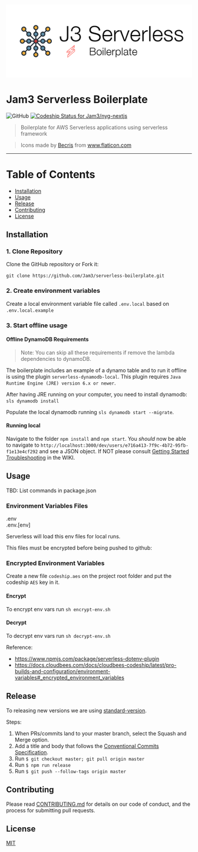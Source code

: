<p align="center">
    <img src="docs/logo.jpg"/>
</p>

# Jam3 Serverless Boilerplate

![GitHub](https://img.shields.io/github/license/jam3/serverless-boilerplate)
[![Codeship Status for Jam3/nyg-nextjs](https://app.codeship.com/projects/0fcd63a0-29d6-0138-cc17-02df0a7848fa/status?branch=master)](https://app.codeship.com/projects/384142)

> Boilerplate for AWS Serverless applications using serverless framework

> Icons made by <a href="https://creativemarket.com/Becris" title="Becris">Becris</a> from <a href="https://www.flaticon.com/" title="Flaticon"> www.flaticon.com</a>

---

# Table of Contents

- [Installation](#installation)
- [Usage](#usage)
- [Release](#release)
- [Contributing](#contributing)
- [License](#license)

## Installation

### 1. Clone Repository

Clone the GitHub repository or Fork it:

```
git clone https://github.com/Jam3/serverless-boilerplate.git
```

### 2. Create environment variables

Create a local environment variable file called `.env.local` based on `.env.local.example`

### 3. Start offline usage

#### Offline DynamoDB Requirements

> Note: You can skip all these requirements if remove the lambda dependencies to dynamoDB.

The boilerplate includes an example of a dynamo table and to run it offline is using the plugin `serverless-dynamodb-local`. This plugin requires `Java Runtime Engine (JRE) version 6.x or newer`.

After having JRE running on your computer, you need to install dynamodb: `sls dynamodb install`

Populate the local dynamodb running `sls dynamodb start --migrate`.

#### Running local

Navigate to the folder `npm install` and `npm start`. You _should_ now be able to navigate to `http://localhost:3000/dev/users/e716a413-7f9c-4b72-95fb-f1e13e4cf292` and see a JSON object. If NOT please consult [Getting Started Troubleshooting](https://github.com/Jam3/serverless-boilerplate/wiki/Getting-Started-Troubleshooting) in the WIKI.

## Usage

TBD: List commands in package.json

### Environment Variables Files

.env  
.env.[env]

Serverless will load this env files for local runs.

This files must be encrypted before being pushed to github:

### Encrypted Environment Variables

Create a new file `codeship.aes` on the project root folder and put the codeship `AES` key in it.

#### Encrypt

To encrypt env vars run `sh encrypt-env.sh`

#### Decrypt

To decrypt env vars run `sh decrypt-env.sh`

Reference:

- https://www.npmjs.com/package/serverless-dotenv-plugin
- https://docs.cloudbees.com/docs/cloudbees-codeship/latest/pro-builds-and-configuration/environment-variables#_encrypted_environment_variables

## Release

To releasing new versions we are using [standard-version](https://github.com/conventional-changelog/standard-version).

Steps:

1. When PRs/commits land to your master branch, select the Squash and Merge option.
2. Add a title and body that follows the [Conventional Commits Specification](https://www.conventionalcommits.org).
3. Run `$ git checkout master; git pull origin master`
4. Run `$ npm run release`
5. Run `$ git push --follow-tags origin master`

## Contributing

Please read [CONTRIBUTING.md](CONTRIBUTING.md) for details on our code of conduct, and the process for submitting
pull requests.

## License

[MIT](LICENSE)
